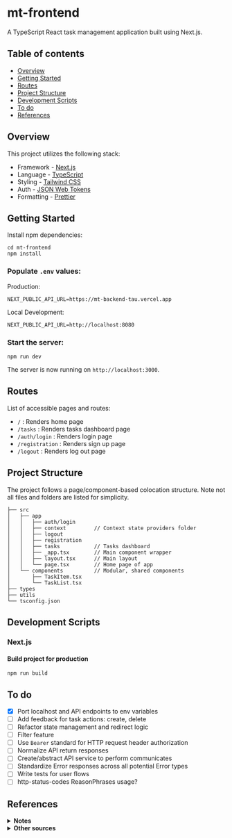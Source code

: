 # mt-frontend

A TypeScript React task management application built using Next.js.

## Table of contents

- [Overview](#overview)
- [Getting Started](#getting-started)
- [Routes](#routes)
- [Project Structure](#project-structure)
- [Development Scripts](#development-scripts)
- [To do](#to-do)
- [References](#references)

## Overview
This project utilizes the following stack:

- Framework - [Next.js](https://nextjs.org/)
- Language - [TypeScript](https://www.typescriptlang.org)
- Styling - [Tailwind CSS](https://tailwindcss.com/)
- Auth - [JSON Web Tokens](https://jwt.io/)
- Formatting - [Prettier](https://prettier.io/)

## Getting Started

Install npm dependencies:

```
cd mt-frontend
npm install
```

### Populate `.env` values:

Production:
```
NEXT_PUBLIC_API_URL=https://mt-backend-tau.vercel.app
```

Local Development:
```
NEXT_PUBLIC_API_URL=http://localhost:8080
```

### Start the server:

```
npm run dev
```

The server is now running on `http://localhost:3000`.

## Routes
List of accessible pages and routes:

- `/` : Renders home page
- `/tasks` : Renders tasks dashboard page
- `/auth/login` : Renders login page
- `/registration` : Renders sign up page
- `/logout` : Renders log out page

## Project Structure
The project follows a page/component-based colocation structure. Note not all files and folders are listed for simplicity.
```
├── src
│   ├── app
│   │   ├── auth/login
│   │   ├── context         // Context state providers folder
│   │   ├── logout
│   │   ├── registration
│   │   ├── tasks           // Tasks dashboard 
│   │   ├── _app.tsx        // Main component wrapper
│   │   ├── layout.tsx      // Main layout
│   │   └── page.tsx        // Home page of app
│   └── components          // Modular, shared components
│       ├── TaskItem.tsx
│       └── TaskList.tsx
├── types
├── utils
└── tsconfig.json

```
## Development Scripts
### Next.js
#### Build project for production
```
npm run build
```

## To do
- [x] Port localhost and API endpoints to env variables
- [ ] Add feedback for task actions: create, delete
- [ ] Refactor state management and redirect logic
- [ ] Filter feature
- [ ] Use `Bearer` standard for HTTP request header authorization
- [ ] Normalize API return responses
- [ ] Create/abstract API service to perform communicates
- [ ] Standardize Error responses across all potential Error types
- [ ] Write tests for user flows
- [ ] http-status-codes ReasonPhrases usage?

## References
<details><summary><strong>Notes</strong></summary>
</details>
<details><summary><strong>Other sources</strong></summary>
</details>